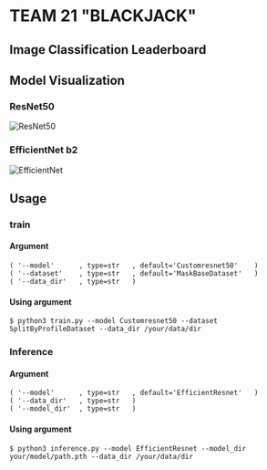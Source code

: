 # TEAM 21 "BLACKJACK"
## Image Classification Leaderboard

## Model Visualization

### ResNet50

![ResNet50](https://s3.us-west-2.amazonaws.com/secure.notion-static.com/eb0f8b97-7a0b-4c79-820f-4609daa160fe/Slide1.png?X-Amz-Algorithm=AWS4-HMAC-SHA256&X-Amz-Credential=AKIAT73L2G45O3KS52Y5%2F20210903%2Fus-west-2%2Fs3%2Faws4_request&X-Amz-Date=20210903T162851Z&X-Amz-Expires=86400&X-Amz-Signature=7435056ff740211661db26a28da7fe0a5a33e1087a7109190f9d4f314a574c34&X-Amz-SignedHeaders=host&response-content-disposition=filename%20%3D%22Slide1.png%22)

### EfficientNet b2

![EfficientNet](https://s3.us-west-2.amazonaws.com/secure.notion-static.com/1ad8edab-28e6-4e9f-87fb-d11679bc98c9/EfficientNet.png?X-Amz-Algorithm=AWS4-HMAC-SHA256&X-Amz-Credential=AKIAT73L2G45O3KS52Y5%2F20210904%2Fus-west-2%2Fs3%2Faws4_request&X-Amz-Date=20210904T050232Z&X-Amz-Expires=86400&X-Amz-Signature=41de44e002b52836c8122e00b1e1ff4e0bad838d8a5cc2e610afcbecc53ceaf8&X-Amz-SignedHeaders=host&response-content-disposition=filename%20%3D%22EfficientNet.png%22)

## Usage

### train
#### Argument
```
( '--model'      , type=str   , default='Customresnet50'    )
( '--dataset'    , type=str   , default='MaskBaseDataset'   )
( '--data_dir'   , type=str   )
```
#### Using argument
```
$ python3 train.py --model Customresnet50 --dataset SplitByProfileDataset --data_dir /your/data/dir 
```


### Inference
#### Argument
```
( '--model'      , type=str   , default='EfficientResnet'   )
( '--data_dir'   , type=str   )
( '--model_dir'  , type=str   )
```

#### Using argument
```
$ python3 inference.py --model EfficientResnet --model_dir your/model/path.pth --data_dir /your/data/dir
```
